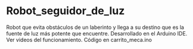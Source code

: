 # Robot_seguidor_de_luz
Robot que evita obstáculos de un laberinto y llega a su destino que es la fuente de luz más potente que encuentre.
Desarrollado en el Arduino IDE.
Ver videos del funcionamiento.
Código en carrito_meca.ino
